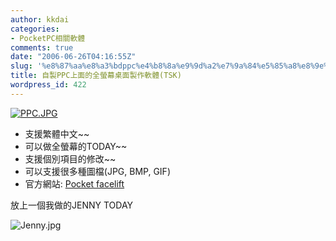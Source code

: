 ```yaml
---
author: kkdai
categories:
- PocketPC相關軟體
comments: true
date: "2006-06-26T04:16:55Z"
slug: '%e8%87%aa%e8%a3%bdppc%e4%b8%8a%e9%9d%a2%e7%9a%84%e5%85%a8%e8%9e%a2%e5%b9%95%e6%a1%8c%e9%9d%a2%e8%a3%bd%e4%bd%9c%e8%bb%9f%e9%ab%94tsk'
title: 自製PPC上面的全螢幕桌面製作軟體(TSK)
wordpress_id: 422
---
```


[![PPC.JPG](http://www.evanlin.com/blog/archives/20060626/PPC.JPG) ](http://www.pocketfacelift.com/)

  * 支援繁體中文~~
  * 可以做全螢幕的TODAY~~
  * 支援個別項目的修改~~
  * 可以支援很多種圖檔(JPG, BMP, GIF)
  * 官方網站: [Pocket facelift](http://www.pocketfacelift.com/)

放上一個我做的JENNY TODAY

![Jenny.jpg](http://www.evanlin.com/blog/archives/20060624/Jenny.jpg)

